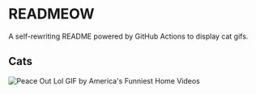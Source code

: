 # READMEOW

A self-rewriting README powered by GitHub Actions to display cat gifs.

## Cats

![Peace Out Lol GIF by America's Funniest Home Videos](https://media4.giphy.com/media/l4KibK3JwaVo0CjDO/200.gif?cid=9acd02da30qp0xmb3be31ek43dk3egka068j5zh2o83infvw&ep=v1_gifs_search&rid=200.gif&ct=g)
